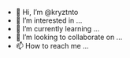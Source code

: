 - 👋 Hi, I’m @kryztnto
- 👀 I’m interested in ...
- 🌱 I’m currently learning ...
- 💞️ I’m looking to collaborate on ...
- 📫 How to reach me ...

<!---
kryztnto/kryztnto is a ✨ special ✨ repository because its `README.md` (this file) appears on your GitHub profile.
You can click the Preview link to take a look at your changes.
--->
